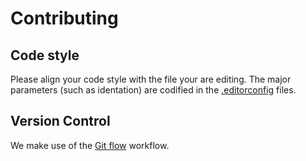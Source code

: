 # Contributing

## Code style
Please align your code style with the file your are editing. The major parameters (such as identation) are codified 
in the [.editorconfig](.editorconfig) files. 

## Version Control
We make use of the [Git flow](https://www.atlassian.com/git/tutorials/comparing-workflows/gitflow-workflow) workflow.
